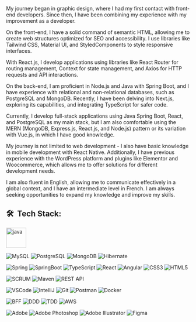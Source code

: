 My journey began in graphic design, where I had my first contact with front-end developers. Since then, I have been combining my experience with my improvement as a developer.

On the front-end, I have a solid command of semantic HTML, allowing me to create web structures optimized for SEO and accessibility. I use libraries like Tailwind CSS, Material UI, and StyledComponents to style responsive interfaces.

With React.js, I develop applications using libraries like React Router for routing management, Context for state management, and Axios for HTTP requests and API interactions.

On the back-end, I am proficient in Node.js and Java with Spring Boot, and I have experience with relational and non-relational databases, such as PostgreSQL and MongoDB. Recently, I have been delving into Next.js, exploring its capabilities, and integrating TypeScript for safer code.

Currently, I develop full-stack applications using Java Spring Boot, React, and PostgreSQL as my main stack, but I am also comfortable using the MERN (MongoDB, Express.js, React.js, and Node.js) pattern or its variation with Vue.js, in which I have good knowledge.

My journey is not limited to web development - I also have basic knowledge in mobile development with React Native. Additionally, I have previous experience with the WordPress platform and plugins like Elementor and Woocommerce, which allows me to offer solutions for different development needs.

I am also fluent in English, allowing me to communicate effectively in a global context, and I have an intermediate level in French. I am always seeking opportunities to expand my knowledge and improve my skills.

## 🛠 &nbsp;Tech Stack:

<!-- #### 🌐 Programming languages &nbsp; -->
<p align="left">
	
<img src="https://cdn.jsdelivr.net/gh/devicons/devicon/icons/java/java-original-wordmark.svg" alt="java" width="55" height="55"/> 
</p>
  
<!-- #### 🛢 Databases & Cloud Hosting &nbsp; --> 
<p align="left">
<img alt="MySQL" src="https://img.shields.io/badge/MySQL-%2300f.svg?style=flat&logo=MySQL&logoColor=white" /> 	
<img alt="PostgreSQL" src="https://img.shields.io/badge/-PostgreSQL-blue" />
<img alt="MongoDB" src="https://img.shields.io/badge/MONGODB-47A248.svg?&style=flat&logo=mongodb&logoColor=white" />
<img alt="Hibernate"src="https://img.shields.io/badge/HIBERNATE-121011.svg?&style=flat&logo=red-hat&logoColor=white" />
</p>
  
<!-- #### 🌱 Frameworks -->
<p align="left">
	
<img alt="Spring" src="https://img.shields.io/badge/Spring-%236DB33F.svg?style=flat&logo=Spring&logoColor=white" /> 
<img alt="SpringBoot" src="https://img.shields.io/badge/Spring%20Boot-6DB33F.svg?style=flat&logo=Spring-Boot&logoColor=white" />
<img alt="TypeScript" src="https://img.shields.io/badge/TYPESCRIPT-%23007ACC.svg?&style=flat&logo=typescript&logoColor=white" />
<img alt="React" src="https://img.shields.io/badge/React-%23007ACC.svg?&style=flat&logo=react&logoColor=white" />
<img alt="Angular" src="https://img.shields.io/badge/Angular-%23DD0031.svg?style=flat&logo=Angular&logoColor=white" />
<img alt="CSS3" src="https://img.shields.io/badge/CSS3-%231572B6.svg?style=flat&logo=CSS3&logoColor=white" /> 
<img alt="HTML5" src="https://img.shields.io/badge/HTML55-%23E34F26.svg?style=flat&logo=HTML5&logoColor=white" /> 


</p>

	  
 <!-- #### 👉 Software & Tools -->
<p align="left">
<img alt="SCRUM" src="https://img.shields.io/badge/SCRUM-6DB33F.svg?&style=flat&logo=ddd&logoColor=white" />
<img alt="Maven" src="https://img.shields.io/badge/MAVEN-C71A36.svg?&style=flat&logo=apache-maven" />
<img alt="REST API" src="https://img.shields.io/badge/REST-02569B.svg?&style=flat&logo=rest&logoColor=white" />
</p><p align="left">
<img alt="VSCode" src="https://img.shields.io/badge/VSCODE-007ACC.svg?&style=flat&logo=visual-studio-code" />
<img alt="IntelliJ" src="https://img.shields.io/badge/INTELLIJ-000000.svg?&style=flat&logo=intellij-idea" />
<img alt="Git" src="https://img.shields.io/badge/Git%20-%23F05033.svg?logo=git&logoColor=white" />
<img alt="Postman" src="https://img.shields.io/badge/Postman-FF6C37?style=flat&logo=postman&logoColor=white" />
<img alt="Docker"src="https://img.shields.io/badge/Docker-%230db7ed.svg?style=flat&logo=Docker&logoColor=white" />
</p><p align="left">	
<img alt="BFF" src="https://img.shields.io/badge/BFF-F7DF1E.svg?&style=flat&logo=tdd&logoColor=white" />
<img alt="DDD" src="https://img.shields.io/badge/DOMAIN%20DD-02569B.svg?&style=flat&logo=ddd&logoColor=white" />
<img alt="TDD" src="https://img.shields.io/badge/TEST%20DD-E34F26.svg?&style=flat&logo=tdd&logoColor=white" />
<img alt="AWS" src="https://img.shields.io/badge/AMAZON%20AWS-232F3E.svg?&style=flat&logo=amazon-aws&logoColor=white" />
</p> 

 
<!-- #### ⚡ Graphic Designing -->
 <p align="left">
<img alt="Adobe" src="https://img.shields.io/badge/Adobe%20-%23FF0000.svg?logo=adobe&logoColor=white" />
<img alt="Adobe Photoshop" src="https://img.shields.io/badge/Adobe%20Photoshop-31A8FF?style=flat&logo=Adobe%20Photoshop&logoColor=black "/>  
<img alt="Adobe Illustrator" src="https://img.shields.io/badge/Adobe%20Illustrator-%23F24E1E.svg?style=flat&logo=Adobe%20Illustrator&Color=white"/>
<img alt="Figma" src="https://img.shields.io/badge/Figma-%23F24E1E.svg?style=flat&logo=Figma&logoColor=white"/> 
</p>
